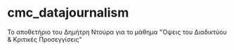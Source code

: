 # cmc_datajournalism
Το αποθετήριο του Δημήτρη Ντούρα για το μάθημα "Όψεις του Διαδικτύου &amp; Κριτικές Προσεγγίσεις"
